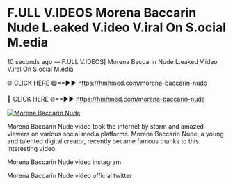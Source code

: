 # F.ULL V.IDEOS Morena Baccarin Nude L.eaked V.ideo V.iral On S.ocial M.edia

10 seconds ago — F.ULL V.IDEOS] Morena Baccarin Nude L.eaked V.ideo V.iral On S.ocial M.edia

🌐 CLICK HERE 🟢==►► https://hmhmed.com/morena-baccarin-nude

🔴 CLICK HERE 🌐==►► https://hmhmed.com/morena-baccarin-nude

[![Morena Baccarin Nude](https://i.imgur.com/dJHk4Zq.gif)](https://hmhmed.com/morena-baccarin-nude)

Morena Baccarin Nude video took the internet by storm and amazed viewers on various social media platforms. Morena Baccarin Nude, a young and talented digital creator, recently became famous thanks to this interesting video.

Morena Baccarin Nude video instagram

Morena Baccarin Nude video official twitter